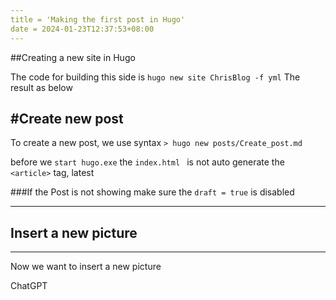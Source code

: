 ```yaml
---
title = 'Making the first post in Hugo'
date = 2024-01-23T12:37:53+08:00
---
```


##Creating a new site in Hugo

The code for building this side is
```hugo new site ChrisBlog -f yml```
The result as below

#Create new post
---
To create a new post, 
we use syntax ```> hugo new posts/Create_post.md ```

before we ```start hugo.exe```
the ```index.html ``` is not auto generate the 
```<article>``` tag, 
 latest 

###If the Post is not showing
 make sure the ```draft = true``` is disabled
 
 ---

 ## Insert a new picture
 ---
 Now we want to insert a new picture
 
ChatGPT

